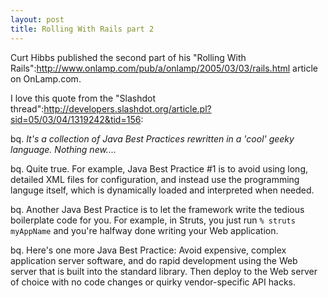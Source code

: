```yaml
--- 
layout: post
title: Rolling With Rails part 2
---
```

Curt Hibbs published the second part of his "Rolling With Rails":http://www.onlamp.com/pub/a/onlamp/2005/03/03/rails.html article on OnLamp.com.

I love this quote from the "Slashdot thread":http://developers.slashdot.org/article.pl?sid=05/03/04/1319242&tid=156:

bq. _It's a collection of Java Best Practices rewritten in a 'cool' geeky language. Nothing new...._

bq. Quite true. For example, Java Best Practice #1 is to avoid using long, detailed XML files for configuration, and instead use the programming languge itself, which is dynamically loaded and interpreted when needed.

bq. Another Java Best Practice is to let the framework write the tedious boilerplate code for you. For example, in Struts, you just run <code>% struts myAppName</code> and you're halfway done writing your Web application.

bq. Here's one more Java Best Practice: Avoid expensive, complex application server software, and do rapid development using the Web server that is built into the standard library. Then deploy to the Web server of choice with no code changes or quirky vendor-specific API hacks.
